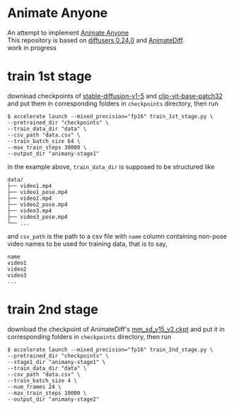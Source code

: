 # Animate Anyone
An attempt to implement [Animate Anyone](https://arxiv.org/abs/2311.17117) \
This repository is based on [diffusers 0.24.0](https://github.com/huggingface/diffusers/tree/v0.24.0) and [AnimateDiff](https://github.com/guoyww/AnimateDiff). \
work in progress

# train 1st stage
download checkpoints of [stable-diffusion-v1-5](https://huggingface.co/runwayml/stable-diffusion-v1-5) and [clip-vit-base-patch32](https://huggingface.co/openai/clip-vit-base-patch32) and put them in corresponding folders in `checkpoints` directory, then 
run

```
$ accelerate launch --mixed_precision="fp16" train_1st_stage.py \
--pretrained_dir "checkpoints" \
--train_data_dir "data" \
--csv_path "data.csv" \
--train_batch_size 64 \
--max_train_steps 30000 \
--output_dir "animany-stage1"
```

In the example above, `train_data_dir` is supposed to be structured like 

```
data/
├── video1.mp4
├── video1_pose.mp4
├── video2.mp4
├── video2_pose.mp4
├── video3.mp4
├── video3_pose.mp4
└── ...
```

and `csv_path` is the path to a csv file with `name` column containing non-pose video names to be used for training data, that is to say,

```
name
video1
video2
video3
...
```

# train 2nd stage

download the checkpoint of AnimateDiff's [mm_sd_v15_v2.ckpt](https://huggingface.co/guoyww/animatediff/blob/main/mm_sd_v15_v2.ckpt) and put it in corresponding folders in `checkpoints` directory, then 
run

```
$ accelerate launch --mixed_precision="fp16" train_2nd_stage.py \
--pretrained_dir "checkpoints" \
--stage1_dir "animany-stage1" \
--train_data_dir "data" \
--csv_path "data.csv" \
--train_batch_size 4 \
--num_frames 24 \
--max_train_steps 10000 \
--output_dir "animany-stage2"
```

